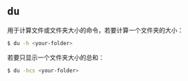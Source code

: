 # `du`

用于计算文件或文件夹大小的命令，若要计算一个文件夹的大小：

```bash
$ du -h <your-folder>
```

若要只显示一个文件夹大小的总和：

```bash
$ du -hcs <your-folder>
```


